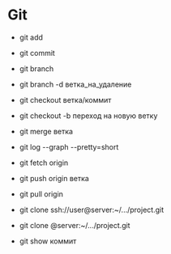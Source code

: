 # Git

* git add

* git commit

* git branch

* git branch -d ветка_на_удаление

* git checkout ветка/коммит

* git checkout -b переход на новую ветку

* git merge ветка

* git log --graph --pretty=short

* git fetch origin

* git push origin ветка

* git pull origin

* git clone ssh://user@server:~/.../project.git

* git clone @server:~/.../project.git

* git show коммит
